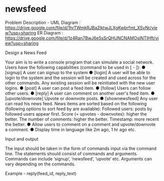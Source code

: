 # newsfeed
Problem Description -
UML Diagram : https://drive.google.com/file/d/1hrTWmkRJBa2lktwJLXgKwbrfmt_XSvNr/view?usp=sharing
ER Diagram  : https://drive.google.com/file/d/1z4Ran7BwJ6e5sSrQHUNCNAMOsINTIHft/view?usp=sharing

Design a News Feed

Your aim is to write a console program that can simulate a social network.
Users have the following capabilities (command to be used in [ - ]):
● [signup] A user can signup to the system
● [login] A user will be able to login to the system and the session will be created and used across for the other commands. Any existing session will be reinitiated with the new user logins.
● [post] A user can post a feed item.
● [follow] Users can follow other users.
● [reply] A user can comment on another user's feed item.
● [upvote/downvote] Upvote or downvote posts.
● [shownewsfeed] Any user can read his news feed. News items are sorted based on the following (following options to sort feed by are available):
Followed users: posts by followed users appear first.
Score (= upvotes - downvotes): higher the better.
The number of comments: higher the better.
Timestamp: more recent the better.
● Allow users to comment on a comment and upvote/downvote a comment.
● Display time in language like 2m ago, 1 hr ago etc.

Input and output

The input should be taken in the form of commands input via the command line. The statements should consist of commands and arguments. Commands can include ‘signup’, ‘newsfeed’, ‘upvote’ etc. Arguments can vary depending on the commands.

Example - reply(feed_id, reply_text)
